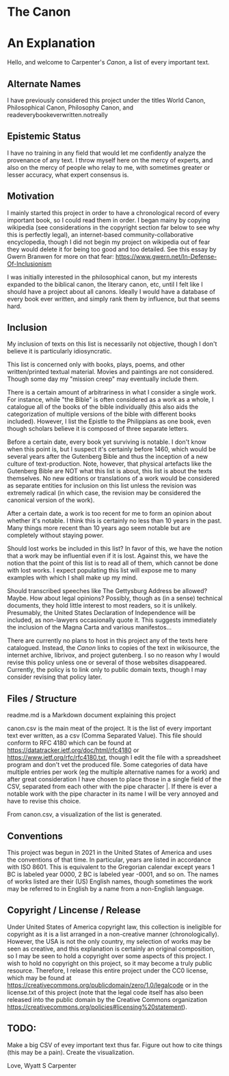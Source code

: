 # The Canon
# An Explanation

Hello, and welcome to Carpenter's _Canon_, a list of every important text.

## Alternate Names

I have previously considered this project under the titles World Canon, Philosophical Canon, Philosophy Canon, and readeverybookeverwritten.notreally

## Epistemic Status

I have no training in any field that would let me confidently analyze the provenance of any text. I throw myself here on the mercy of experts, and also on the mercy of people who relay to me, with sometimes greater or lesser accuracy, what expert consensus is.

## Motivation

I mainly started this project in order to have a chronological record of every important book, so I could read them in order. I began mainy by copying wikipedia (see considerations in the copyright section far below to see why this is perfectly legal), an internet-based community-collaborative encyclopedia, though I did not begin my project on wikipedia out of fear they would delete it for being too good and too detailed. See this essay by Gwern Branwen for more on that fear: https://www.gwern.net/In-Defense-Of-Inclusionism

I was initially interested in the philosophical canon, but my interests expanded to the biblical canon, the literary canon, etc, until I felt like I should have a project about all canons. Ideally I would have a database of every book ever written, and simply rank them by influence, but that seems hard.

## Inclusion

My inclusion of texts on this list is necessarily not objective, though I don't believe it is particularly idiosyncratic.

This list is concerned only with books, plays, poems, and other written/printed textual material. Movies and paintings are not considered. Though some day my "mission creep" may eventually include them.

There is a certain amount of arbitrariness in what I consider a single work. For instance, while "the Bible" is often considered as a work as a whole, I catalogue all of the books of the bible individually (this also aids the categorization of multiple versions of the bible with different books included). However, I list the Epistle to the Philippians as one book, even though scholars believe it is composed of three separate letters. 

Before a certain date, every book yet surviving is notable. I don't know when this point is, but I suspect it's certainly before 1460, which would be several years after the Gutenberg Bible and thus the inception of a new culture of text-production. Note, however, that physical artefacts like the Gutenberg Bible are NOT what this list is about, this list is about the texts themselves. No new editions or translations of a work would be considered as separate entities for inclusion on this list unless the revision was extremely radical (in which case, the revision may be considered the canonical version of the work).

After a certain date, a work is too recent for me to form an opinion about whether it's notable. I think this is certainly no less than 10 years in the past. Many things more recent than 10 years ago seem notable but are completely without staying power.

Should lost works be included in this list? In favor of this, we have the notion that a work may be influential even if it is lost. Against this, we have the notion that the point of this list is to read all of them, which cannot be done with lost works. I expect populating this list will expose me to many examples with which I shall make up my mind.

Should transcribed speeches like The Gettysburg Address be allowed? Maybe. How about legal opinions? Possibly, though as (in a sense) technical documents, they hold little interest to most readers, so it is unlikely. Presumably, the United States Declaration of Independence will be included, as non-lawyers occasionally quote it. This suggests immediately the inclusion of the Magna Carta and various manifestos...

There are currently no plans to host in this project any of the texts here catalogued. Instead, the _Canon_ links to copies of the text in wikisource, the internet archive, librivox, and project gutenberg. I so no reason why I would revise this policy unless one or several of those websites disappeared. Currently, the policy is to link only to public domain texts, though I may consider revising that policy later.

## Files / Structure

readme.md is a Markdown document explaining this project

canon.csv is the main meat of the project. It is the list of every important text ever written, as a csv (Comma Separated Value). This file should conform to RFC 4180 which can be found at https://datatracker.ietf.org/doc/html/rfc4180 or https://www.ietf.org/rfc/rfc4180.txt, though I edit the file with a spreadsheet program and don't vet the produced file. Some categories of data have multiple entries per work (eg the multiple alternative names for a work) and after great consideration I have chosen to place those in a single field of the CSV, separated from each other with the pipe character |. If there is ever a notable work with the pipe character in its name I will be very annoyed and have to revise this choice.

From canon.csv, a visualization of the list is generated.

## Conventions

This project was begun in 2021 in the United States of America and uses the conventions of that time. In particular, years are listed in accordance with ISO 8601. This is equivalent to the Gregorian calendar except years 1 BC is labeled year 0000, 2 BC is labeled year -0001, and so on. The names of works listed are their (US) English names, though sometimes the work may be referred to in English by a name from a non-English language.

## Copyright / Lincense / Release

Under United States of America copyright law, this collection is ineligible for copyright as it is a list arranged in a non-creative manner (chronologically). However, the USA is not the only country, my selection of works may be seen as creative, and this explanation is certainly an original composition, so I may be seen to hold a copyright over some aspects of this project. I wish to hold no copyright on this project, so it may become a truly public resource. Therefore, I release this entire project under the CC0 license, which may be found at https://creativecommons.org/publicdomain/zero/1.0/legalcode or in the license.txt of this project (note that the legal code itself has also been released into the public domain by the Creative Commons organization https://creativecommons.org/policies#licensing%20statement).

## TODO:
Make a big CSV of evey important text thus far.
Figure out how to cite things (this may be a pain).
Create the visualization.

Love,
Wyatt S Carpenter
